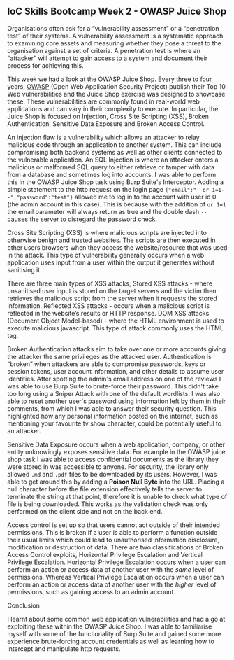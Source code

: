 ## IoC Skills Bootcamp Week 2 - OWASP Juice Shop

Organisations often ask for a “vulnerability assessment” or a “penetration test” of their systems. A vulnerability assessment is a systematic approach to examining core assets and measuring whether they pose a threat to the organisation against a set of criteria. A penetration test is where an “attacker” will attempt to gain access to a system and document their process for achieving this.

This week we had a look at the OWASP Juice Shop. Every three to four years, [OWASP](https://owasp.org/) (Open Web Application Security Project) publish their Top 10 Web vulnerabilities and the Juice Shop exercise was designed to showcase these. These vulnerabilities are commonly found in real-world web applications and can vary in their complexity to execute. In particular, the Juice Shop is focused on Injection, Cross Site Scripting (XSS), Broken Authentication, Sensitive Data Exposure and Broken Access Control.

An injection flaw is a vulnerability which allows an attacker to relay malicious code through an application to another system. This can include compromising both backend systems as well as other clients connected to the vulnerable application. An SQL Injection is where an attacker enters a malicious or malformed SQL query to either retrieve or tamper with data from a database and sometimes log into accounts. I was able to perform this in the OWASP Juice Shop task using Burp Suite's Interceptor. Adding a simple statement to the http request on the login page `{"email":"' or 1=1--","password":"test"}` allowed me to log in to the account with user id 0 (the admin account in this case). This is because with the addition of `or 1=1` the email parameter will always return as true and the double dash `--` causes the server to disregard the password check.

Cross Site Scripting (XSS) is where malicious scripts are injected into otherwise benign and trusted websites. The scripts are then executed in other users browsers when they access the website/resource that was used in the attack. This type of vulnerability generally occurs when a web application uses input from a user within the output it generates without sanitising it.

There are three main types of XSS attacks;
Stored XSS attacks - where unsanitised user input is stored on the target servers and the victim then retrieves the malicious script from the server when it requests the stored information. 
Reflected XSS attacks - occurs when a malicious script is reflected in the website’s results or HTTP response.
DOM XSS attacks (Document Object Model-based) - where the HTML environment is used to execute malicious javascript. This type of attack commonly uses the <script></script> HTML tag.

Broken Authentication attacks aim to take over one or more accounts giving the attacker the same privileges as the attacked user. Authentication is “broken” when attackers are able to compromise passwords, keys or session tokens, user account information, and other details to assume user identities. After spotting the admin's email address on one of the reviews I was able to use Burp Suite to brute-force their password. This didn't take too long using a Sniper Attack with one of the default wordlists. I was also able to reset another user's password using information left by them in their comments, from which I was able to answer their security question. This highlighted how any personal information posted on the internet, such as mentioning your favourite tv show character, could be potentially useful to an attacker.

Sensitive Data Exposure occurs when a web application, company, or other entity unknowingly exposes sensitive data. For example in the OWASP juice shop task I was able to access confidential documents as the library they were stored in was accessible to anyone. For security, the library only allowed `.md` and `.pdf` files to be downloaded
by its users. However, I was able to get around this by adding a **Poison Null Byte** into the URL. Placing a null character before the file extension effectively tells the server to terminate the string at that point, therefore it is unable to check what type of file is being downloaded. This works as the validation check was only performed on the client side and not on the back end.

Access control is set up so that users cannot act outside of their intended permissions. This is broken if a user is able to perform a function outside their usual limits which could lead to unauthorised information disclosure, modification or destruction of data. There are two classifications of Broken Access Control exploits, Horizontal Privilege Escalation and Vertical Privilege Escalation. Horizontal Privilege Escalation occurs when a user can perform an action or access data of another user with the _same_ level of permissions. Whereas Vertical Privilege Escalation occurs when a user can perform an action or access data of another user with the _higher_ level of permissions, such as gaining access to an admin account.

Conclusion

I learnt about some common web application vulnerabilities and had a go at exploiting these within the OWASP Juice Shop. I was able to familiarise myself with some of the functionality of Burp Suite and gained some more experience brute-forcing account credentials as well as learning how to intercept and manipulate http requests.
